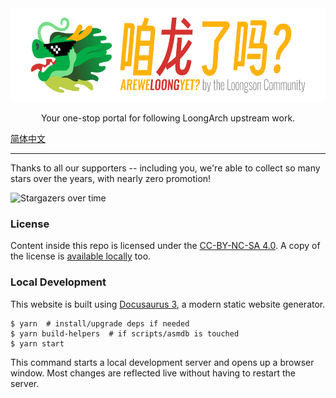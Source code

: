 <div align="center">
  <img alt="咱龙了吗？AREWELOONGYET? by the Loongson Community" src="./art/logo-readme.png" height="150" />
  <p>Your one-stop portal for following LoongArch upstream work.</p>
</div>

[简体中文](./README.md)

---

Thanks to all our supporters -- including you, we're able to collect so many stars over the years, with nearly zero promotion!

![Stargazers over time](https://starchart.cc/loongson-community/areweloongyet.svg)

### License

Content inside this repo is licensed under the [CC-BY-NC-SA 4.0](https://creativecommons.org/licenses/by-nc-sa/4.0/).
A copy of the license is [available locally](./LICENSE) too.

### Local Development

This website is built using [Docusaurus 3](https://docusaurus.io/), a modern static website generator.

```
$ yarn  # install/upgrade deps if needed
$ yarn build-helpers  # if scripts/asmdb is touched
$ yarn start
```

This command starts a local development server and opens up a browser window. Most changes are reflected live without having to restart the server.
